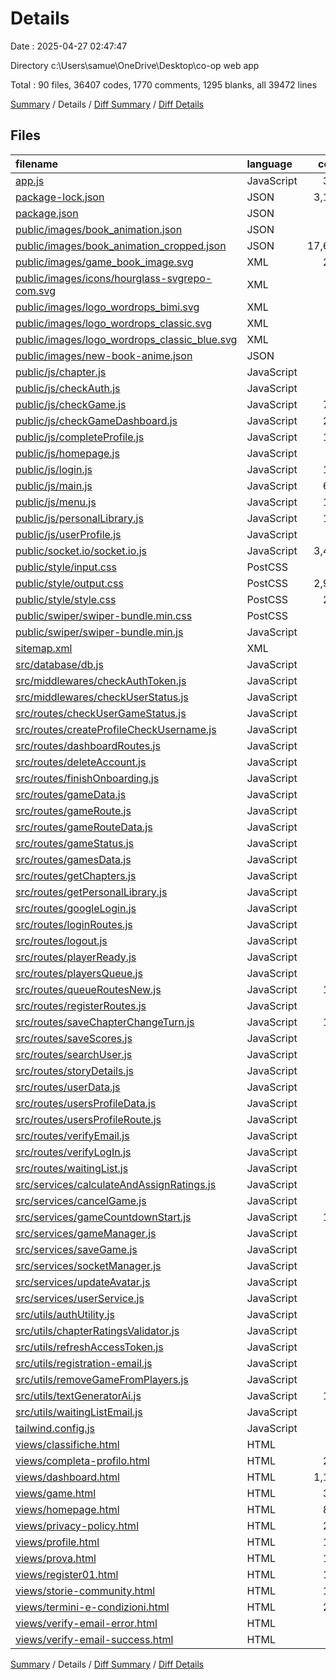 # Details

Date : 2025-04-27 02:47:47

Directory c:\\Users\\samue\\OneDrive\\Desktop\\co-op web app

Total : 90 files,  36407 codes, 1770 comments, 1295 blanks, all 39472 lines

[Summary](results.md) / Details / [Diff Summary](diff.md) / [Diff Details](diff-details.md)

## Files
| filename | language | code | comment | blank | total |
| :--- | :--- | ---: | ---: | ---: | ---: |
| [app.js](/app.js) | JavaScript | 323 | 23 | 60 | 406 |
| [package-lock.json](/package-lock.json) | JSON | 3,149 | 0 | 1 | 3,150 |
| [package.json](/package.json) | JSON | 34 | 0 | 1 | 35 |
| [public/images/book\_animation.json](/public/images/book_animation.json) | JSON | 1 | 0 | 0 | 1 |
| [public/images/book\_animation\_cropped.json](/public/images/book_animation_cropped.json) | JSON | 17,643 | 0 | 0 | 17,643 |
| [public/images/game\_book\_image.svg](/public/images/game_book_image.svg) | XML | 221 | 1 | 1 | 223 |
| [public/images/icons/hourglass-svgrepo-com.svg](/public/images/icons/hourglass-svgrepo-com.svg) | XML | 45 | 1 | 0 | 46 |
| [public/images/logo\_wordrops\_bimi.svg](/public/images/logo_wordrops_bimi.svg) | XML | 11 | 0 | 1 | 12 |
| [public/images/logo\_wordrops\_classic.svg](/public/images/logo_wordrops_classic.svg) | XML | 13 | 0 | 1 | 14 |
| [public/images/logo\_wordrops\_classic\_blue.svg](/public/images/logo_wordrops_classic_blue.svg) | XML | 13 | 0 | 1 | 14 |
| [public/images/new-book-anime.json](/public/images/new-book-anime.json) | JSON | 1 | 0 | 0 | 1 |
| [public/js/chapter.js](/public/js/chapter.js) | JavaScript | 27 | 1 | 8 | 36 |
| [public/js/checkAuth.js](/public/js/checkAuth.js) | JavaScript | 24 | 0 | 4 | 28 |
| [public/js/checkGame.js](/public/js/checkGame.js) | JavaScript | 739 | 55 | 142 | 936 |
| [public/js/checkGameDashboard.js](/public/js/checkGameDashboard.js) | JavaScript | 281 | 17 | 43 | 341 |
| [public/js/completeProfile.js](/public/js/completeProfile.js) | JavaScript | 148 | 10 | 28 | 186 |
| [public/js/homepage.js](/public/js/homepage.js) | JavaScript | 98 | 8 | 23 | 129 |
| [public/js/login.js](/public/js/login.js) | JavaScript | 106 | 3 | 13 | 122 |
| [public/js/main.js](/public/js/main.js) | JavaScript | 692 | 50 | 122 | 864 |
| [public/js/menu.js](/public/js/menu.js) | JavaScript | 109 | 4 | 16 | 129 |
| [public/js/personalLibrary.js](/public/js/personalLibrary.js) | JavaScript | 121 | 12 | 23 | 156 |
| [public/js/userProfile.js](/public/js/userProfile.js) | JavaScript | 41 | 0 | 6 | 47 |
| [public/socket.io/socket.io.js](/public/socket.io/socket.io.js) | JavaScript | 3,419 | 1,384 | 106 | 4,909 |
| [public/style/input.css](/public/style/input.css) | PostCSS | 1 | 0 | 1 | 2 |
| [public/style/output.css](/public/style/output.css) | PostCSS | 2,916 | 1 | 1 | 2,918 |
| [public/style/style.css](/public/style/style.css) | PostCSS | 293 | 1 | 88 | 382 |
| [public/swiper/swiper-bundle.min.css](/public/swiper/swiper-bundle.min.css) | PostCSS | 1 | 11 | 1 | 13 |
| [public/swiper/swiper-bundle.min.js](/public/swiper/swiper-bundle.min.js) | JavaScript | 1 | 12 | 1 | 14 |
| [sitemap.xml](/sitemap.xml) | XML | 17 | 1 | 0 | 18 |
| [src/database/db.js](/src/database/db.js) | JavaScript | 37 | 2 | 8 | 47 |
| [src/middlewares/checkAuthToken.js](/src/middlewares/checkAuthToken.js) | JavaScript | 77 | 0 | 13 | 90 |
| [src/middlewares/checkUserStatus.js](/src/middlewares/checkUserStatus.js) | JavaScript | 22 | 4 | 6 | 32 |
| [src/routes/checkUserGameStatus.js](/src/routes/checkUserGameStatus.js) | JavaScript | 24 | 0 | 7 | 31 |
| [src/routes/createProfileCheckUsername.js](/src/routes/createProfileCheckUsername.js) | JavaScript | 26 | 0 | 6 | 32 |
| [src/routes/dashboardRoutes.js](/src/routes/dashboardRoutes.js) | JavaScript | 42 | 0 | 4 | 46 |
| [src/routes/deleteAccount.js](/src/routes/deleteAccount.js) | JavaScript | 37 | 0 | 11 | 48 |
| [src/routes/finishOnboarding.js](/src/routes/finishOnboarding.js) | JavaScript | 62 | 2 | 12 | 76 |
| [src/routes/gameData.js](/src/routes/gameData.js) | JavaScript | 33 | 1 | 9 | 43 |
| [src/routes/gameRoute.js](/src/routes/gameRoute.js) | JavaScript | 45 | 2 | 6 | 53 |
| [src/routes/gameRouteData.js](/src/routes/gameRouteData.js) | JavaScript | 19 | 1 | 4 | 24 |
| [src/routes/gameStatus.js](/src/routes/gameStatus.js) | JavaScript | 16 | 1 | 4 | 21 |
| [src/routes/gamesData.js](/src/routes/gamesData.js) | JavaScript | 47 | 0 | 10 | 57 |
| [src/routes/getChapters.js](/src/routes/getChapters.js) | JavaScript | 10 | 1 | 4 | 15 |
| [src/routes/getPersonalLibrary.js](/src/routes/getPersonalLibrary.js) | JavaScript | 26 | 2 | 5 | 33 |
| [src/routes/googleLogin.js](/src/routes/googleLogin.js) | JavaScript | 99 | 7 | 20 | 126 |
| [src/routes/loginRoutes.js](/src/routes/loginRoutes.js) | JavaScript | 62 | 1 | 14 | 77 |
| [src/routes/logout.js](/src/routes/logout.js) | JavaScript | 14 | 0 | 4 | 18 |
| [src/routes/playerReady.js](/src/routes/playerReady.js) | JavaScript | 23 | 3 | 8 | 34 |
| [src/routes/playersQueue.js](/src/routes/playersQueue.js) | JavaScript | 21 | 0 | 6 | 27 |
| [src/routes/queueRoutesNew.js](/src/routes/queueRoutesNew.js) | JavaScript | 134 | 4 | 31 | 169 |
| [src/routes/registerRoutes.js](/src/routes/registerRoutes.js) | JavaScript | 54 | 5 | 10 | 69 |
| [src/routes/saveChapterChangeTurn.js](/src/routes/saveChapterChangeTurn.js) | JavaScript | 102 | 2 | 24 | 128 |
| [src/routes/saveScores.js](/src/routes/saveScores.js) | JavaScript | 44 | 2 | 9 | 55 |
| [src/routes/searchUser.js](/src/routes/searchUser.js) | JavaScript | 24 | 2 | 8 | 34 |
| [src/routes/storyDetails.js](/src/routes/storyDetails.js) | JavaScript | 36 | 6 | 10 | 52 |
| [src/routes/userData.js](/src/routes/userData.js) | JavaScript | 24 | 0 | 5 | 29 |
| [src/routes/usersProfileData.js](/src/routes/usersProfileData.js) | JavaScript | 30 | 0 | 4 | 34 |
| [src/routes/usersProfileRoute.js](/src/routes/usersProfileRoute.js) | JavaScript | 14 | 1 | 8 | 23 |
| [src/routes/verifyEmail.js](/src/routes/verifyEmail.js) | JavaScript | 32 | 3 | 8 | 43 |
| [src/routes/verifyLogIn.js](/src/routes/verifyLogIn.js) | JavaScript | 7 | 0 | 4 | 11 |
| [src/routes/waitingList.js](/src/routes/waitingList.js) | JavaScript | 41 | 4 | 7 | 52 |
| [src/services/calculateAndAssignRatings.js](/src/services/calculateAndAssignRatings.js) | JavaScript | 23 | 1 | 4 | 28 |
| [src/services/cancelGame.js](/src/services/cancelGame.js) | JavaScript | 67 | 4 | 13 | 84 |
| [src/services/gameCountdownStart.js](/src/services/gameCountdownStart.js) | JavaScript | 129 | 0 | 29 | 158 |
| [src/services/gameManager.js](/src/services/gameManager.js) | JavaScript | 84 | 1 | 14 | 99 |
| [src/services/saveGame.js](/src/services/saveGame.js) | JavaScript | 87 | 3 | 12 | 102 |
| [src/services/socketManager.js](/src/services/socketManager.js) | JavaScript | 25 | 0 | 7 | 32 |
| [src/services/updateAvatar.js](/src/services/updateAvatar.js) | JavaScript | 46 | 0 | 11 | 57 |
| [src/services/userService.js](/src/services/userService.js) | JavaScript | 12 | 0 | 4 | 16 |
| [src/utils/authUtility.js](/src/utils/authUtility.js) | JavaScript | 9 | 0 | 2 | 11 |
| [src/utils/chapterRatingsValidator.js](/src/utils/chapterRatingsValidator.js) | JavaScript | 95 | 1 | 12 | 108 |
| [src/utils/refreshAccessToken.js](/src/utils/refreshAccessToken.js) | JavaScript | 18 | 0 | 4 | 22 |
| [src/utils/registration-email.js](/src/utils/registration-email.js) | JavaScript | 56 | 8 | 12 | 76 |
| [src/utils/removeGameFromPlayers.js](/src/utils/removeGameFromPlayers.js) | JavaScript | 29 | 0 | 8 | 37 |
| [src/utils/textGeneratorAi.js](/src/utils/textGeneratorAi.js) | JavaScript | 189 | 1 | 34 | 224 |
| [src/utils/waitingListEmail.js](/src/utils/waitingListEmail.js) | JavaScript | 53 | 6 | 8 | 67 |
| [tailwind.config.js](/tailwind.config.js) | JavaScript | 11 | 0 | 1 | 12 |
| [views/classifiche.html](/views/classifiche.html) | HTML | 71 | 5 | 5 | 81 |
| [views/completa-profilo.html](/views/completa-profilo.html) | HTML | 220 | 4 | 7 | 231 |
| [views/dashboard.html](/views/dashboard.html) | HTML | 1,155 | 33 | 54 | 1,242 |
| [views/game.html](/views/game.html) | HTML | 344 | 14 | 13 | 371 |
| [views/homepage.html](/views/homepage.html) | HTML | 830 | 19 | 20 | 869 |
| [views/privacy-policy.html](/views/privacy-policy.html) | HTML | 234 | 3 | 10 | 247 |
| [views/profile.html](/views/profile.html) | HTML | 100 | 0 | 1 | 101 |
| [views/prova.html](/views/prova.html) | HTML | 182 | 5 | 4 | 191 |
| [views/register01.html](/views/register01.html) | HTML | 169 | 4 | 6 | 179 |
| [views/storie-community.html](/views/storie-community.html) | HTML | 125 | 4 | 6 | 135 |
| [views/termini-e-condizioni.html](/views/termini-e-condizioni.html) | HTML | 208 | 3 | 11 | 222 |
| [views/verify-email-error.html](/views/verify-email-error.html) | HTML | 32 | 0 | 1 | 33 |
| [views/verify-email-success.html](/views/verify-email-success.html) | HTML | 32 | 0 | 1 | 33 |

[Summary](results.md) / Details / [Diff Summary](diff.md) / [Diff Details](diff-details.md)